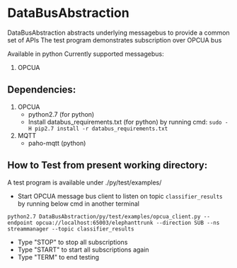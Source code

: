 # DataBusAbstraction
DataBusAbstraction abstracts underlying messagebus to provide a common set of APIs
The test program demonstrates subscription over OPCUA bus

Available in python
Currently supported messagebus:
1. OPCUA

## Dependencies:
1. OPCUA
   * python2.7 (for python)
   * Install databus_requirements.txt (for python) by running cmd: `sudo -H pip2.7 install -r databus_requirements.txt`
2. MQTT
   * paho-mqtt (python)

## How to Test from present working directory:
A test program is available under ./py/test/examples/
  * Start OPCUA message bus client to listen on topic `classifier_results` by running below cmd in another terminal
  ```
  python2.7 DataBusAbstraction/py/test/examples/opcua_client.py --endpoint opcua://localhost:65003/elephanttrunk --direction SUB --ns streammanager --topic classifier_results
  ```
  * Type "STOP" to stop all subscriptions
  * Type "START" to start all subscriptions again
  * Type "TERM" to end testing
